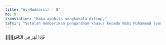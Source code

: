 ```yaml
---
title: "Al-Muddassir - 8"
no: 8
translation: "Maka apabila sangkakala ditiup,"
tafsir: "Setelah memberikan pengarahan khusus kepada Nabi Muhammad (yang juga menjadi cermin pengajaran bagi umat beliau) yang dimulai dari ayat 1 sampai dengan ayat 7 di atas, maka pada ayat ini, Allah menjelaskan pula tentang suasana kedatangan hari Kiamat. Di hari yang dijanjikan itu, orang-orang yang telah menyakiti hati para rasul dan juru dakwah karena menyampaikan ajaran Allah, akan mengalami suatu kesulitan yang luar biasa. Mereka tersentak mendengar seruan Kiamat ditiup Malaikat Israfil. Mereka langsung merasakan betapa hebatnya kesulitan yang harus ditempuh. Oleh karena itu, Allah memerintahkan Nabi Muhammad supaya bersabar menghadapi gangguan-gangguan musuh tersebut.\n\nPada hari Kiamat, semua orang mendapatkan apa yang telah mereka amalkan: kesenangan yang abadi bagi orang yang beriman dan berjihad menegakkan keimanan yang benar, serta kecelakaan dan kesengsaraan bagi siapa yang ingkar dan hidup di atas keingkaran itu."
---
```


فَاِذَا نُقِرَ فِى النَّاقُوْرِۙ 
